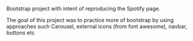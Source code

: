 Bootstrap project with intent of reproducing the Spotify page.

The goal of this project was to practice more of bootstrap by using approaches such Carousel, external icons (from font awesome), navbar, buttons etc
